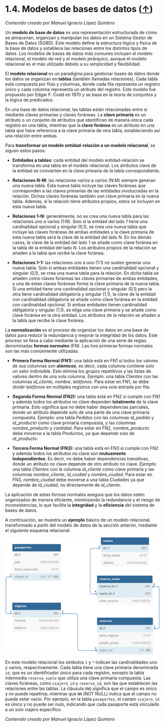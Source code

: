 # 1.4. Modelos de bases de datos ([↑](README.md))

_Contenido creado por Manuel Ignacio López Quintero_

Un **modelo de base de datos** es una representación estructurada de cómo se almacenan, organizan y manipulan los datos en un Sistema Gestor de Bases de Datos (SGBD). Este modelo define la estructura lógica y física de la base de datos y establece las relaciones entre los distintos tipos de datos. Los modelos de bases de datos más comunes incluyen el modelo relacional, el modelo de red y el modelo jerárquico, aunque el modelo relacional es el más utilizado debido a su simplicidad y flexibilidad.

El **modelo relacional** es un paradigma para gestionar bases de datos donde los datos se organizan en **tablas** (también llamadas relaciones). Cada tabla está compuesta por filas y columnas, donde cada fila representa un registro único y cada columna representa un atributo del registro. Este modelo fue propuesto por Edgar F. Codd en 1970 y se basa en la teoría de conjuntos y la lógica de predicados.

En una base de datos relacional, las tablas están relacionadas entre sí mediante claves primarias y claves foráneas. La **clave primaria** es un atributo o un conjunto de atributos que identifican de manera única cada registro en una tabla, mientras que la **clave foránea** es un atributo en una tabla que hace referencia a la clave primaria de otra tabla, estableciendo así una relación entre ambas.

Para **transformar un modelo entidad-relación a un modelo relacional**, se siguen estos pasos:

- **Entidades a tablas:** cada entidad del modelo entidad-relación se transforma en una tabla en el modelo relacional. Los atributos clave de la entidad se convierten en la clave primaria de la tabla correspondiente.  

- **Relaciones N-M:** las relaciones varios a varios (N:M) siempre generan una nueva tabla. Esta nueva tabla incluye las claves foráneas que corresponden a las claves primarias de las entidades involucradas en la relación. Dichas claves foráneas también son clave primaria en la nueva tabla. Además, si la relación tiene atributos propios, estos se incluyen en esta nueva tabla.  

- **Relaciones 1-N:** generalmente, no se crea una nueva tabla para las relaciones uno a varios (1:N). Solo si la entidad del lado *1* tiene una cardinalidad opcional y singular (0,1), se crea una nueva tabla que incluye las claves foráneas de ambas entidades y la clave primaria de esta nueva tabla será la clave de la entidad del lado *N*. En los demás casos, la clave de la entidad del lado *1* se añade como clave foránea en la tabla de la entidad del lado *N*. Los atributos propios de la relación se añaden a la tabla que recibe la clave foránea.  

- **Relaciones 1-1:** las relaciones uno a uno (1:1) no suelen generar una nueva tabla. Solo si ambas entidades tienen una cardinalidad opcional y singular (0,1), se crea una nueva tabla para la relación. En dicha tabla se añaden como claves foráneas las claves primarias de ambas entidades, y una de estas claves foráneas forma la clave primaria de la nueva tabla. Si una entidad tiene una cardinalidad opcional y singular (0,1) pero la otra tiene cardinalidad obligatoria y singular (1,1), la clave de la entidad con cardinalidad obligatoria se añade como clave foránea en la entidad con cardinalidad opcional. Si ambas entidades tienen cardinalidad obligatoria y singular (1,1), se elige una clave primaria y se añade como clave foránea en la otra entidad. Los atributos de la relación se añaden a la tabla que recibe la clave foránea.  

La **normalización** es el proceso de organizar los datos en una base de datos para reducir la redundancia y mejorar la integridad de los datos. Este proceso se lleva a cabo mediante la aplicación de una serie de reglas denominadas **formas normales** (FN). Las tres primeras formas normales son las más comúnmente utilizadas:

- **Primera Forma Normal (FN1):** una tabla está en FN1 si todos los valores de sus columnas son **atómicos**, es decir, cada columna contiene solo un valor indivisible. Esto elimina los grupos repetitivos y las listas de valores dentro de una sola columna. *Ejemplo:* una tabla *Clientes* con las columnas *id_cliente*, *nombre*, *teléfonos*. Para estar en FN1, se debe dividir *teléfonos* en múltiples registros con una sola entrada por fila.  

- **Segunda Forma Normal (FN2):** una tabla está en FN2 si cumple con FN1 y además todos los atributos no clave dependen **totalmente** de la clave primaria. Esto significa que no debe haber dependencias parciales, donde un atributo depende solo de una parte de una clave primaria compuesta. *Ejemplo:* una tabla *Pedidos* con las columnas *id_pedido* y *id_producto* como clave primaria compuesta, y las columnas *nombre_producto* y *cantidad*. Para estar en FN2, *nombre_producto* debe moverse a la tabla *Productos*, ya que depende solo de *id_producto*.  

- **Tercera Forma Normal (FN3):** una tabla está en FN3 si cumple con FN2 y además todos los atributos no clave son **mutuamente independientes**. Es decir, no debe haber dependencias transitivas, donde un atributo no clave depende de otro atributo no clave. *Ejemplo:* una tabla *Clientes* con la columna *id_cliente* como clave primaria y las columnas *nombre_cliente*, *id_ciudad* y *nombre_ciudad*. Para estar en FN3, *nombre_ciudad* debe moverse a una tabla *Ciudades* ya que depende de *id_ciudad*, no directamente de *id_cliente*.  

La aplicación de estas formas normales asegura que los datos estén organizados de manera eficiente, minimizando la redundancia y el riesgo de inconsistencias, lo que facilita la **integridad** y la **eficiencia** del sistema de bases de datos.

A continuación, se muestra un **ejemplo** básico de un modelo relacional, transformado a partir del modelo de datos de la sección anterior, mediante el siguiente esquema relacional:

![Esquema relacional de ejemplo sobre reservas de vuelo](1.4a.png "Esquema relacional de ejemplo sobre reservas de vuelo")  

En este modelo relacional los símbolos `1` y `*` indican las cardinalidades uno y varios, respectivamente. Cada tabla tiene una clave primaria denominada `id`, que es un identificador único para cada registro, excepto la tabla intermedia `reserva_vuelo` que utiliza una clave primaria compuesta. Las claves foráneas, como `viajero_id` y `reserva_id`, son las que establecen las relaciones entre las tablas. La cláusula `UNQ` significa que el campo es único y no puede repetirse, mientras que `NN` (NOT NULL) indica que el campo no puede estar vacío. Por ejemplo, en la tabla `pasaportes`, el campo `viajero_id` es único y no puede ser nulo, indicando que cada pasaporte está vinculado a un solo viajero específico.

_Contenido creado por Manuel Ignacio López Quintero_
